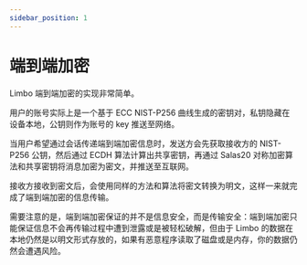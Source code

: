 ```yaml
---
sidebar_position: 1
---
```


# 端到端加密

Limbo 端到端加密的实现非常简单。

用户的账号实际上是一个基于 ECC NIST-P256 曲线生成的密钥对，私钥隐藏在设备本地，公钥则作为账号的 key 推送至网络。

当用户希望通过会话传递端到端加密信息时，发送方会先获取接收方的 NIST-P256 公钥，然后通过 ECDH 算法计算出共享密钥，再通过 Salas20 对称加密算法和共享密钥将消息加密为密文，并推送至互联网。

接收方接收到密文后，会使用同样的方法和算法将密文转换为明文，这样一来就完成了端到端加密的信息传输。

需要注意的是，端到端加密保证的并不是信息安全，而是传输安全：端到端加密只能保证信息不会再传输过程中遭到泄露或是被轻松破解，但由于 Limbo 的数据在本地仍然是以明文形式存放的，如果有恶意程序读取了磁盘或是内存，你的数据仍然会遭遇风险。
